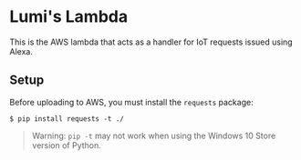 # Lumi's Lambda

This is the AWS lambda that acts as a handler for IoT requests issued using Alexa.

## Setup

Before uploading to AWS, you must install the `requests` package:

```
$ pip install requests -t ./
```

> Warning: `pip -t` may not work when using the Windows 10 Store version of Python.